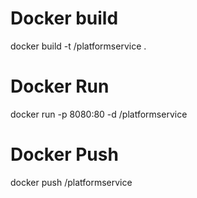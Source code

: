 # Docker build

docker build -t <dockerhubid>/platformservice .

# Docker Run

docker run -p 8080:80 -d <dockerhubid>/platformservice

# Docker Push

docker push <dockerid>/platformservice
